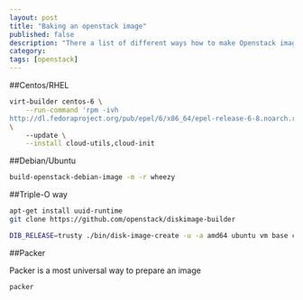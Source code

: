 ```yaml
---
layout: post
title: "Baking an openstack image"
published: false
description: "There a list of different ways how to make Openstack images"
category: 
tags: [openstack]
---
```



##Centos/RHEL

```bash
virt-builder centos-6 \
    --run-command 'rpm -ivh
http://dl.fedoraproject.org/pub/epel/6/x86_64/epel-release-6-8.noarch.rpm'
\
    --update \
    --install cloud-utils,cloud-init 
```



##Debian/Ubuntu

```bash
build-openstack-debian-image -m -r wheezy 
```

##Triple-O way

```bash
apt-get install uuid-runtime
git clone https://github.com/openstack/diskimage-builder

DIB_RELEASE=trusty ./bin/disk-image-create -u -a amd64 ubuntu vm base cloud-init-nocloud -o /tmp/image.qcow2
```



##Packer

Packer is a most universal way to prepare an image

```bash
packer
```

